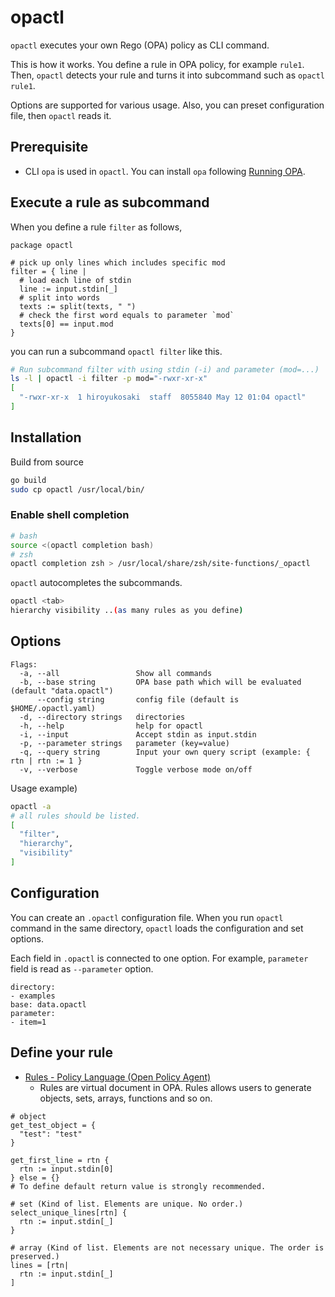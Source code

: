 # opactl

`opactl` executes your own Rego (OPA) policy as CLI command. 

This is how it works. You define a rule in OPA policy, for example `rule1`. Then, `opactl` detects your rule and turns it into subcommand such as `opactl rule1`.

Options are supported for various usage. Also, you can preset configuration file, then `opactl` reads it.

## Prerequisite

- CLI `opa` is used in `opactl`. You can install `opa` following [Running OPA](https://www.openpolicyagent.org/docs/latest/#running-opa).

## Execute a rule as subcommand

When you define a rule `filter` as follows, 

```rego
package opactl

# pick up only lines which includes specific mod
filter = { line |
  # load each line of stdin
  line := input.stdin[_]
  # split into words
  texts := split(texts, " ")
  # check the first word equals to parameter `mod`
  texts[0] == input.mod
}
```

you can run a subcommand `opactl filter` like this.

```sh
# Run subcommand filter with using stdin (-i) and parameter (mod=...)
ls -l | opactl -i filter -p mod="-rwxr-xr-x"
[
  "-rwxr-xr-x  1 hiroyukosaki  staff  8055840 May 12 01:04 opactl"
]
```

## Installation

Build from source

```sh
go build
sudo cp opactl /usr/local/bin/
```

### Enable shell completion

```sh
# bash
source <(opactl completion bash)
# zsh
opactl completion zsh > /usr/local/share/zsh/site-functions/_opactl
```

`opactl` autocompletes the subcommands.

```sh
opactl <tab>
hierarchy visibility ..(as many rules as you define)
```

## Options

```
Flags:
  -a, --all                 Show all commands
  -b, --base string         OPA base path which will be evaluated (default "data.opactl")
      --config string       config file (default is $HOME/.opactl.yaml)
  -d, --directory strings   directories
  -h, --help                help for opactl
  -i, --input               Accept stdin as input.stdin
  -p, --parameter strings   parameter (key=value)
  -q, --query string        Input your own query script (example: { rtn | rtn := 1 }
  -v, --verbose             Toggle verbose mode on/off
```

Usage example)

```sh
opactl -a
# all rules should be listed.
[
  "filter",
  "hierarchy",
  "visibility"
]
```

## Configuration

You can create an `.opactl` configuration file. When you run `opactl` command in the same directory, `opactl` loads the configuration and set options. 

Each field in `.opactl` is connected to one option. For example, `parameter` field is read as `--parameter` option.

```
directory:
- examples
base: data.opactl
parameter:
- item=1
```

## Define your rule

- [Rules - Policy Language (Open Policy Agent)](https://www.openpolicyagent.org/docs/latest/policy-language/#rules)
  - Rules are virtual document in OPA. Rules allows users to generate objects, sets, arrays, functions and so on. 

```rego
# object
get_test_object = {
  "test": "test"
}

get_first_line = rtn {
  rtn := input.stdin[0]
} else = {}
# To define default return value is strongly recommended.

# set (Kind of list. Elements are unique. No order.)
select_unique_lines[rtn] {
  rtn := input.stdin[_]
}

# array (Kind of list. Elements are not necessary unique. The order is preserved.)
lines = [rtn|
  rtn := input.stdin[_]
]

```